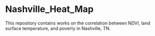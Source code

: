 # Nashville_Heat_Map
This repository contains works on the correlation between NDVI, land surface temperature, and poverty in Nashville, TN.
